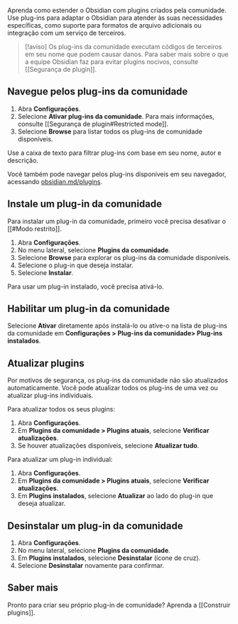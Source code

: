Aprenda como estender o Obsidian com plugins criados pela comunidade. Use plug-ins para adaptar o Obsidian para atender às suas necessidades específicas, como suporte para formatos de arquivo adicionais ou integração com um serviço de terceiros.

> [!aviso]
> Os plug-ins da comunidade executam códigos de terceiros em seu nome que podem causar danos. Para saber mais sobre o que a equipe Obsidian faz para evitar plugins nocivos, consulte [[Segurança de plugin]].

## Navegue pelos plug-ins da comunidade

1. Abra **Configurações**.
2. Selecione **Ativar plug-ins da comunidade**. Para mais informações, consulte [[Segurança de plugin#Restricted mode]].
3. Selecione **Browse** para listar todos os plug-ins de comunidade disponíveis.

Use a caixa de texto para filtrar plug-ins com base em seu nome, autor e descrição.

Você também pode navegar pelos plug-ins disponíveis em seu navegador, acessando [obsidian.md/plugins](https://obsidian.md/plugins).

## Instale um plug-in da comunidade

Para instalar um plug-in da comunidade, primeiro você precisa desativar o [[#Modo restrito]].

1. Abra **Configurações**.
2. No menu lateral, selecione **Plugins da comunidade**.
3. Selecione **Browse** para explorar os plug-ins da comunidade disponíveis.
4. Selecione o plug-in que deseja instalar.
5. Selecione **Instalar**.

Para usar um plug-in instalado, você precisa ativá-lo.

## Habilitar um plug-in da comunidade

Selecione **Ativar** diretamente após instalá-lo ou ative-o na lista de plug-ins da comunidade em **Configurações > Plug-ins da comunidade> Plug-ins instalados**.

## Atualizar plugins

Por motivos de segurança, os plug-ins da comunidade não são atualizados automaticamente. Você pode atualizar todos os plug-ins de uma vez ou atualizar plug-ins individuais.

Para atualizar todos os seus plugins:

1. Abra **Configurações**.
2. Em **Plugins da comunidade > Plugins atuais**, selecione **Verificar atualizações**.
3. Se houver atualizações disponíveis, selecione **Atualizar tudo**.

Para atualizar um plug-in individual:

1. Abra **Configurações**.
2. Em **Plugins da comunidade > Plugins atuais**, selecione **Verificar atualizações**.
3. Em **Plugins instalados**, selecione **Atualizar** ao lado do plug-in que deseja atualizar.

## Desinstalar um plug-in da comunidade

1. Abra **Configurações**.
2. No menu lateral, selecione **Plugins da comunidade**.
3. Em **Plugins instalados**, selecione **Desinstalar** (ícone de cruz).
4. Selecione **Desinstalar** novamente para confirmar.

## Saber mais

Pronto para criar seu próprio plug-in de comunidade? Aprenda a [[Construir plugins]].